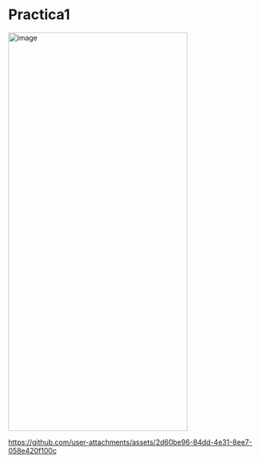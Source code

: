 # Practica1

<img width="360" height="800" alt="image" src="https://github.com/user-attachments/assets/b53d6207-262b-49f0-8fe8-daf7c608ccc1" />

https://github.com/user-attachments/assets/2d60be96-84dd-4e31-8ee7-058e420f100c


